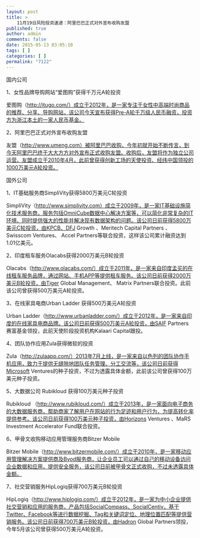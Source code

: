 ```yaml
---
layout: post
title: >
    11月19日风险投资速递：阿里巴巴正式对外宣布收购友盟
published: true
author: admin
comments: false
date: 2015-05-13 03:05:10
tags: [ ]
categories: [ ]
permalink: "7122"
---
```



国内公司

1、女性品牌导购网站“爱图购”获得千万元A轮投资

爱图购（http://itugo.com/）成立于2012年，是一家专注于女性中高端时尚商品的推荐、分享、导购网站，该公司今天宣布获得Pre-A轮千万级人民币融资，投资方为浙江本土的一家人民币基金。

2、阿里巴巴正式对外宣布收购友盟

友盟（http://www.umeng.com）被阿里巴巴收购，今年初就开始不断传言，到今天阿里巴巴终于大大方方对外宣布正式收购友盟。收购后，友盟将作为独立公司运营。友盟成立于2010年4月，此前曾获得创新工场的天使投资、经纬中国领投的1000万美元A轮投资。

国外公司

1、IT基础服务商SimpliVity获得5800万美元C轮投资

SimpliVity（http://www.simplivity.com）成立于2009年，是一家IT基础设施简化技术服务商，服务包括OmniCube数据中心解决方案等，可以简化非常复杂的IT环境、同时提供强大的性能并解决现有数据架构的问题。该公司日前获得5800万美元C轮投资，由KPCB、DFJ Growth 、Meritech Capital Partners 、Swisscom Ventures、 Accel Partners等联合投资，这样该公司累计融资达到1.01亿美元。

2、印度租车服务Olacabs获得2000万美元B轮投资

Olacabs（http://www.olacabs.com/）成立于2011年，是一家来自印度孟买的在线租车服务品牌，通过网站、手机APP等提供租车服务。该公司日前获得2000万美元B轮投资，由Tiger Global Management、 Matrix Partners联合投资。此前该公司曾获得500万美元A轮投资。

3、在线家具电商Urban Ladder 获得500万美元A轮投资

Urban Ladder（http://www.urbanladder.com/）成立于2012年，是一家来自印度的在线家具电商品牌。该公司日前获得500万美元A轮投资，由SAIF Partners赛富基金领投，此前天使阶段投资机构Kalaari Capital跟投。

4、团队协作应用Zula获得微软的投资

Zula（http://zulaapp.com/）2013年7月上线，是一家来自以色列的团队协作手机应用，致力于提供无缝隙地团队任务管理、分工交流等，该公司日前获得Microsoft Ventures的种子投资，不过为透露具体金额，此前该公司曾获得100万美元种子投资。

5、大数据公司 Rubikloud 获得100万美元种子投资

Rubikloud （http://www.rubikloud.com/）成立于2013年，是一家面向电子商务的大数据服务商，帮助商家了解用户在网站的行为足迹和用户行为，为提高转化率提供参考。该公司日前获得100万美元种子投资，由Horizons Ventures 、MaRS Investment Accelerator Fund联合投资。

6、甲骨文收购移动应用管理服务商Bitzer Mobile

Bitzer Mobile（http://www.bitzermobile.com/）成立于2010年，是一家移动应用管理解决方案提供商及Byod服务商，让企业员工可以通过自己的移动设备访问企业数据和应用，提供安全服务，该公司日前被甲骨文正式收购，不过未透露具体金额。

7、社交营销服务HipLogiq获得700万美元B轮投资

HipLogiq（http://www.hiplogiq.com/）成立于2012年，是一家为中小企业提供社交营销和应用的服务商，产品包括SocialCompass、SocialCentiv，基于Twitter、Facebook等进行数据挖掘、Tag和关键词定位、地理位置匹配等提供营销服务。该公司日前获得700万美元B轮投资，由Hadron Global Partners领投，今年5月该公司曾获得500万美元A轮投资。
